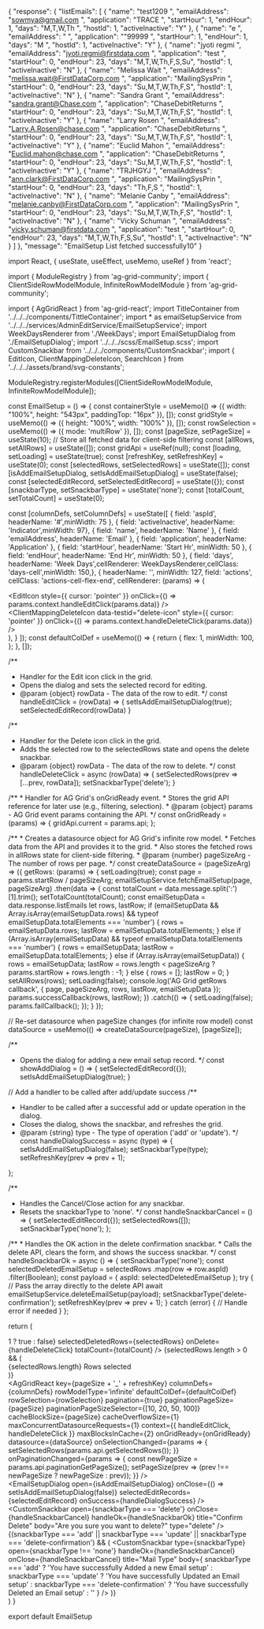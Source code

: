 {
  "response": {
    "listEmails": [
      {
        "name": "test1209                 ",
        "emailAddress": "sowmya@gmail.com                                  ",
        "application": "TRACE                                             ",
        "startHour": 1,
        "endHour": 1,
        "days": "M,T,W,Th       ",
        "hostId": 1,
        "activeInactive": "Y"
      },
      {
        "name": "e                        ",
        "emailAddress": "                                                  ",
        "application": "\"99999                                            ",
        "startHour": 1,
        "endHour": 1,
        "days": "M              ",
        "hostId": 1,
        "activeInactive": "Y"
      },
      {
        "name": "jyoti regmi              ",
        "emailAddress": "jyoti.regmi@firstdata.com                         ",
        "application": "test                                              ",
        "startHour": 0,
        "endHour": 23,
        "days": "M,T,W,Th,F,S,Su",
        "hostId": 1,
        "activeInactive": "N"
      },
      {
        "name": "Melissa Wait             ",
        "emailAddress": "melissa.wait@FirstDataCorp.com                    ",
        "application": "MailingSysPrin                                    ",
        "startHour": 0,
        "endHour": 23,
        "days": "Su,M,T,W,Th,F,S",
        "hostId": 1,
        "activeInactive": "N"
      },
      {
        "name": "Sandra Grant             ",
        "emailAddress": "sandra.grant@Chase.com                            ",
        "application": "ChaseDebitReturns                                 ",
        "startHour": 0,
        "endHour": 23,
        "days": "Su,M,T,W,Th,F,S",
        "hostId": 1,
        "activeInactive": "Y"
      },
      {
        "name": "Larry Rosen              ",
        "emailAddress": "Larry.A.Rosen@chase.com                           ",
        "application": "ChaseDebitReturns                                 ",
        "startHour": 0,
        "endHour": 23,
        "days": "Su,M,T,W,Th,F,S",
        "hostId": 1,
        "activeInactive": "Y"
      },
      {
        "name": "Euclid Mahon             ",
        "emailAddress": "Euclid.mahon@chase.com                            ",
        "application": "ChaseDebitReturns                                 ",
        "startHour": 0,
        "endHour": 23,
        "days": "Su,M,T,W,Th,F,S",
        "hostId": 1,
        "activeInactive": "Y"
      },
      {
        "name": "TRJHGYJ                  ",
        "emailAddress": "ann.clark@FirstDataCorp.com                       ",
        "application": "MailingSysPrin                                    ",
        "startHour": 0,
        "endHour": 23,
        "days": "Th,F,S         ",
        "hostId": 1,
        "activeInactive": "N"
      },
      {
        "name": "Melanie Canby            ",
        "emailAddress": "melanie.canby@FirstDataCorp.com                   ",
        "application": "MailingSysPrin                                    ",
        "startHour": 0,
        "endHour": 23,
        "days": "Su,M,T,W,Th,F,S",
        "hostId": 1,
        "activeInactive": "N"
      },
      {
        "name": "Vicky Schuman            ",
        "emailAddress": "vicky.schuman@firstdata.com                       ",
        "application": "test                                              ",
        "startHour": 0,
        "endHour": 23,
        "days": "M,T,W,Th,F,S,Su",
        "hostId": 1,
        "activeInactive": "N"
      }
    ]
  },
  "message": "EmailSetup List fetched successfully10"
}



import React, { useState, useEffect, useMemo, useRef } from 'react';

import { ModuleRegistry } from 'ag-grid-community';
import { ClientSideRowModelModule, InfiniteRowModelModule } from 'ag-grid-community';

import { AgGridReact } from 'ag-grid-react';
import TitleContainer from '../../../components/TittleContainer';
import * as emailSetupService from '../../../services/AdminEditService/EmailSetupService';
import WeekDaysRenderer from './WeekDays';
import EmailSetupDialog from './EmailSetupDialog';
import '../../../scss/EmailSetup.scss';
import CustomSnackbar from '../../../components/CustomSnackbar';
import { EditIcon, ClientMappingDeleteIcon, SearchIcon } from '../../../assets/brand/svg-constants';


ModuleRegistry.registerModules([ClientSideRowModelModule, InfiniteRowModelModule]);

const EmailSetup = () => {
  const containerStyle = useMemo(() => ({ width: "100%", height: "543px", paddingTop: "16px" }), []);
  const gridStyle = useMemo(() => ({ height: "100%", width: "100%" }), []);
  const rowSelection = useMemo(() => ({ mode: 'multiRow' }), []);
  const [pageSize, setPageSize] = useState(10);
  // Store all fetched data for client-side filtering
  const [allRows, setAllRows] = useState([]);
  const gridApi = useRef(null);
  const [loading, setLoading] = useState(true);
  const [refreshKey, setRefreshKey] = useState(0);
  const [selectedRows, setSelectedRows] = useState([]);
  const [isAddEmailSetupDialog, setIsAddEmailSetupDialog] = useState(false);
  const [selectedEditRecord, setSelectedEditRecord] = useState({});
  const [snackbarType, setSnackbarType] = useState('none');
  const [totalCount, setTotalCount] = useState(0);



  const [columnDefs, setColumnDefs] = useState([
    { field: 'aspId', headerName: '#',minWidth: 75 },
    { field: 'activeInactive', headerName: 'Indicator',minWidth: 97},
    { field: 'name', headerName: 'Name' },
    { field: 'emailAddress', headerName: 'Email' },
    { field: 'application', headerName: 'Application' },
    { field: 'startHour', headerName: 'Start Hr', minWidth: 50 },
    { field: 'endHour', headerName: 'End Hr', minWidth: 50 },
    { field: 'days', headerName: 'Week Days',cellRenderer: WeekDaysRenderer,cellClass: 'days-cell',minWidth: 150,},
    {
      headerName: '',
      minWidth: 127,
      field: 'actions',
      cellClass: 'actions-cell-flex-end',
      cellRenderer: (params) => (
        <div className="actions-cell icon-container action-cell-flex">
          <span className="icon-wrapper">
            <EditIcon style={{ cursor: 'pointer' }} onClick={() => params.context.handleEditClick(params.data)} />
          </span>
          <span className="icon-wrapper">
            <ClientMappingDeleteIcon data-testid="delete-icon" style={{ cursor: 'pointer' }} onClick={() => params.context.handleDeleteClick(params.data)} />
          </span>
        </div>
      ),
    }
  ]);
  const defaultColDef = useMemo(() => {
    return {
      flex: 1,
      minWidth: 100,
    };
  }, []);

  /**
   * Handler for the Edit icon click in the grid.
   * Opens the dialog and sets the selected record for editing.
   * @param {object} rowData - The data of the row to edit.
   */
  const handleEditClick = (rowData) => {
    setIsAddEmailSetupDialog(true);
    setSelectedEditRecord(rowData)
  }


  /**
   * Handler for the Delete icon click in the grid.
   * Adds the selected row to the selectedRows state and opens the delete snackbar.
   * @param {object} rowData - The data of the row to delete.
   */
  const handleDeleteClick = async (rowData) => {
    setSelectedRows(prev => [...prev, rowData]);
    setSnackbarType('delete');
  }

  /**
    * Handler for AG Grid's onGridReady event.
    * Stores the grid API reference for later use (e.g., filtering, selection).
    * @param {object} params - AG Grid event params containing the API.
    */
  const onGridReady = (params) => {
    gridApi.current = params.api;
  };

  /**
     * Creates a datasource object for AG Grid's infinite row model.
     * Fetches data from the API and provides it to the grid.
     * Also stores the fetched rows in allRows state for client-side filtering.
     * @param {number} pageSizeArg - The number of rows per page.
     */
  const createDataSource = (pageSizeArg) => ({
    getRows: (params) => {
      setLoading(true);
      const page = params.startRow / pageSizeArg;
      emailSetupService.fetchEmailSetup(page, pageSizeArg)
        .then(data => {
          const totalCount = data.message.split(':')[1].trim();
          setTotalCount(totalCount);
          const emailSetupData = data.response.listEmails
          let rows, lastRow;
          if (emailSetupData && Array.isArray(emailSetupData.rows) && typeof emailSetupData.totalElements === 'number') {
            rows = emailSetupData.rows;
            lastRow = emailSetupData.totalElements;
          } else if (Array.isArray(emailSetupData) && typeof emailSetupData.totalElements === 'number') {
            rows = emailSetupData;
            lastRow = emailSetupData.totalElements;
          } else if (Array.isArray(emailSetupData)) {
            rows = emailSetupData;
            lastRow = rows.length < pageSizeArg ? params.startRow + rows.length : -1;
          } else {
            rows = [];
            lastRow = 0;
          }
          setAllRows(rows);
          setLoading(false);
          console.log('AG Grid getRows callback', { page, pageSizeArg, rows, lastRow, emailSetupData });
          params.successCallback(rows, lastRow);
        })
        .catch(() => {
          setLoading(false);
          params.failCallback();
        });
    }
  });


  // Re-set datasource when pageSize changes (for infinite row model)
  const dataSource = useMemo(() => createDataSource(pageSize), [pageSize]);

  /**
   * Opens the dialog for adding a new email setup record.
   */
  const showAddDialog = () => {
    setSelectedEditRecord({});
    setIsAddEmailSetupDialog(true);
  }

  // Add a handler to be called after add/update success
  /**
   * Handler to be called after a successful add or update operation in the dialog.
   * Closes the dialog, shows the snackbar, and refreshes the grid.
   * @param {string} type - The type of operation ('add' or 'update').
   */
  const handleDialogSuccess = async (type) => {
    setIsAddEmailSetupDialog(false);
    setSnackbarType(type);
    setRefreshKey(prev => prev + 1);

  };

  /**
   * Handles the Cancel/Close action for any snackbar.
   * Resets the snackbarType to 'none'.
   */
  const handleSnackbarCancel = () => {
    setSelectedEditRecord({});
    setSelectedRows([]);
    setSnackbarType('none');
  };

  /**
       * Handles the OK action in the delete confirmation snackbar.
       * Calls the delete API, clears the form, and shows the success snackbar.
       */
  const handleSnackbarOk = async () => {
    setSnackbarType('none');
    const selectedDeletedEmailSetup = selectedRows
      .map(row => row.aspId)
      .filter(Boolean);
    const payload = { aspId: selectedDeletedEmailSetup };
    try {
      // Pass the array directly to the delete API
      await emailSetupService.deleteEmailSetup(payload);
      setSnackbarType('delete-confirmation');
      setRefreshKey(prev => prev + 1);
    } catch (error) {
      // Handle error if needed
    }
  };

  return (
    <div>
      <TitleContainer
        title="Email Setup"
        hideSaveButton={true}
        hideUpdateButton={false}
        onAdd={showAddDialog}
        hideDeleteButton={selectedRows.length > 1 ? true : false}
        selectedDeletedRows={selectedRows}
        onDelete={handleDeleteClick}
        totalCount={totalCount}
      />
      {selectedRows.length > 0 && (
        <div>
          <span className='text-count'>{selectedRows.length} Rows selected</span>
        </div>
      )}
      <div style={containerStyle} className="ag-theme-quartz">
        <div style={gridStyle}>
          <AgGridReact
            key={pageSize + '_' + refreshKey}
            columnDefs={columnDefs}
            rowModelType='infinite'
            defaultColDef={defaultColDef}
            rowSelection={rowSelection}
            pagination={true}
            paginationPageSize={pageSize}
            paginationPageSizeSelector={[10, 20, 50, 100]}
            cacheBlockSize={pageSize}
            cacheOverflowSize={1}
            maxConcurrentDatasourceRequests={1}
            context={{ handleEditClick, handleDeleteClick }}
            maxBlocksInCache={2}
            onGridReady={onGridReady}
            datasource={dataSource}
            onSelectionChanged={params => {
              setSelectedRows(params.api.getSelectedRows());
            }}
            onPaginationChanged={params => {
              const newPageSize = params.api.paginationGetPageSize();
              setPageSize(prev => (prev !== newPageSize ? newPageSize : prev));
            }}
          />
        </div>
      </div>
      <EmailSetupDialog open={isAddEmailSetupDialog} onClose={() => setIsAddEmailSetupDialog(false)} selectedEditRecords={selectedEditRecord}
        onSuccess={handleDialogSuccess} />
      <CustomSnackbar
        open={snackbarType === 'delete'}
        onClose={handleSnackbarCancel}
        handleOk={handleSnackbarOk}
        title="Confirm Delete"
        body="Are you sure you want to delete?"
        type="delete"
      />
      {(snackbarType === 'add' || snackbarType === 'update' || snackbarType === 'delete-confirmation') && (
        <CustomSnackbar
          type={snackbarType}
          open={snackbarType !== 'none'}
          handleOk={handleSnackbarCancel}
          onClose={handleSnackbarCancel}
          title="Mail Type"
          body={
            snackbarType === 'add'
              ? 'You have successfully Added a new Email setup'
              : snackbarType === 'update'
                ? 'You have successfully Updated an Email setup'
                : snackbarType === 'delete-confirmation'
                  ? 'You have successfully Deleted an Email setup'
                  : ''
          }
        />
      )}
    </div>
  )
}

export default EmailSetup






